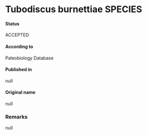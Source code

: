 Tubodiscus burnettiae SPECIES
=======

#### Status
ACCEPTED

#### According to
Paleobiology Database

#### Published in
null

#### Original name
null

### Remarks
null